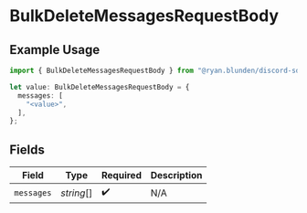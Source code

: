 # BulkDeleteMessagesRequestBody

## Example Usage

```typescript
import { BulkDeleteMessagesRequestBody } from "@ryan.blunden/discord-sdk/models/operations";

let value: BulkDeleteMessagesRequestBody = {
  messages: [
    "<value>",
  ],
};
```

## Fields

| Field              | Type               | Required           | Description        |
| ------------------ | ------------------ | ------------------ | ------------------ |
| `messages`         | *string*[]         | :heavy_check_mark: | N/A                |